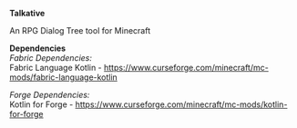 **Talkative**

An RPG Dialog Tree tool for Minecraft

**Dependencies**</br>
_Fabric Dependencies:_</br>
Fabric Language Kotlin - https://www.curseforge.com/minecraft/mc-mods/fabric-language-kotlin

_Forge Dependencies:_</br>
Kotlin for Forge - https://www.curseforge.com/minecraft/mc-mods/kotlin-for-forge